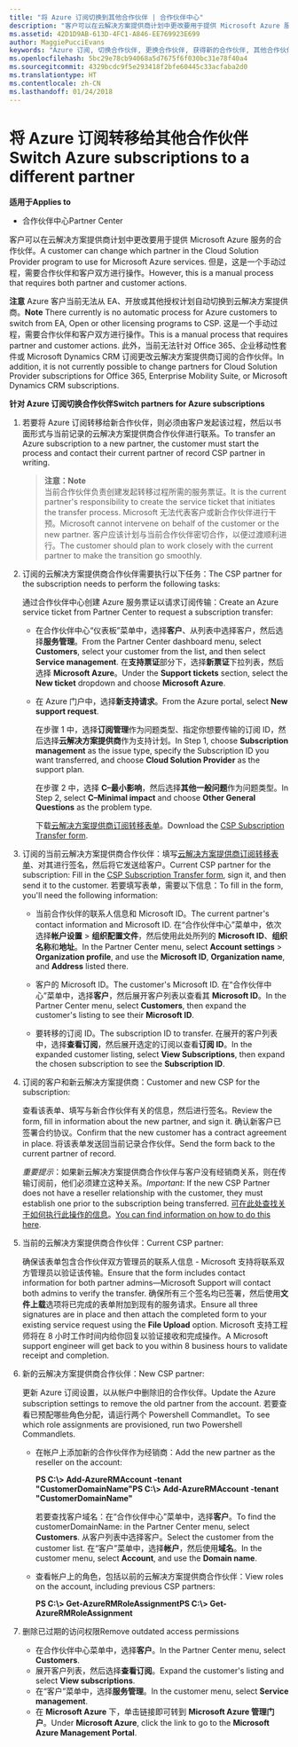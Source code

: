 ```yaml
---
title: "将 Azure 订阅切换到其他合作伙伴 | 合作伙伴中心"
description: "客户可以在云解决方案提供商计划中更改要用于提供 Microsoft Azure 服务的合作伙伴。 但是，这是一个手动过程，需要合作伙伴和客户双方进行操作。"
ms.assetid: 42D1D9AB-613D-4FC1-A846-EE769923E699
author: MaggiePucciEvans
keywords: "Azure 订阅, 切换合作伙伴, 更换合作伙伴, 获得新的合作伙伴, 其他合作伙伴"
ms.openlocfilehash: 5bc29e78cb94068a5d7675f6f030bc31e78f40a4
ms.sourcegitcommit: 4329bcdc9f5e293418f2bfe60445c33acfaba2d0
ms.translationtype: HT
ms.contentlocale: zh-CN
ms.lasthandoff: 01/24/2018
---
```

# <a name="switch-azure-subscriptions-to-a-different-partner"></a><span data-ttu-id="5020a-105">将 Azure 订阅转移给其他合作伙伴</span><span class="sxs-lookup"><span data-stu-id="5020a-105">Switch Azure subscriptions to a different partner</span></span>

**<span data-ttu-id="5020a-106">适用于</span><span class="sxs-lookup"><span data-stu-id="5020a-106">Applies to</span></span>**

-  <span data-ttu-id="5020a-107">合作伙伴中心</span><span class="sxs-lookup"><span data-stu-id="5020a-107">Partner Center</span></span>

<span data-ttu-id="5020a-108">客户可以在云解决方案提供商计划中更改要用于提供 Microsoft Azure 服务的合作伙伴。</span><span class="sxs-lookup"><span data-stu-id="5020a-108">A customer can change which partner in the Cloud Solution Provider program to use for Microsoft Azure services.</span></span> <span data-ttu-id="5020a-109">但是，这是一个手动过程，需要合作伙伴和客户双方进行操作。</span><span class="sxs-lookup"><span data-stu-id="5020a-109">However, this is a manual process that requires both partner and customer actions.</span></span>

<span data-ttu-id="5020a-110">**注意** Azure 客户当前无法从 EA、开放或其他授权计划自动切换到云解决方案提供商。</span><span class="sxs-lookup"><span data-stu-id="5020a-110">**Note**  There currently is no automatic process for Azure customers to switch from EA, Open or other licensing programs to CSP.</span></span> <span data-ttu-id="5020a-111">这是一个手动过程，需要合作伙伴和客户双方进行操作。</span><span class="sxs-lookup"><span data-stu-id="5020a-111">This is a manual process that requires partner and customer actions.</span></span> <span data-ttu-id="5020a-112">此外，当前无法针对 Office 365、企业移动性套件或 Microsoft Dynamics CRM 订阅更改云解决方案提供商订阅的合作伙伴。</span><span class="sxs-lookup"><span data-stu-id="5020a-112">In addition, it is not currently possible to change partners for Cloud Solution Provider subscriptions for Office 365, Enterprise Mobility Suite, or Microsoft Dynamics CRM subscriptions.</span></span>


 

**<span data-ttu-id="5020a-113">针对 Azure 订阅切换合作伙伴</span><span class="sxs-lookup"><span data-stu-id="5020a-113">Switch partners for Azure subscriptions</span></span>**

1.  <span data-ttu-id="5020a-114">若要将 Azure 订阅转移给新合作伙伴，则必须由客户发起该过程，然后以书面形式与当前记录的云解决方案提供商合作伙伴进行联系。</span><span class="sxs-lookup"><span data-stu-id="5020a-114">To transfer an Azure subscription to a new partner, the customer must start the process and contact their current partner of record CSP partner in writing.</span></span> 

    >**<span data-ttu-id="5020a-115">注意：</span><span class="sxs-lookup"><span data-stu-id="5020a-115">Note</span></span>**<br> <span data-ttu-id="5020a-116">当前合作伙伴负责创建发起转移过程所需的服务票证。</span><span class="sxs-lookup"><span data-stu-id="5020a-116">It is the current partner's responsibility to create the service ticket that initiates the transfer process.</span></span> <span data-ttu-id="5020a-117">Microsoft 无法代表客户或新合作伙伴进行干预。</span><span class="sxs-lookup"><span data-stu-id="5020a-117">Microsoft cannot intervene on behalf of the customer or the new partner.</span></span> <span data-ttu-id="5020a-118">客户应该计划与当前合作伙伴密切合作，以便过渡顺利进行。</span><span class="sxs-lookup"><span data-stu-id="5020a-118">The customer should plan to work closely with the current partner to make the transition go smoothly.</span></span>

2.  <span data-ttu-id="5020a-119">订阅的云解决方案提供商合作伙伴需要执行以下任务：</span><span class="sxs-lookup"><span data-stu-id="5020a-119">The CSP partner for the subscription needs to perform the following tasks:</span></span>

    <span data-ttu-id="5020a-120">通过合作伙伴中心创建 Azure 服务票证以请求订阅传输：</span><span class="sxs-lookup"><span data-stu-id="5020a-120">Create an Azure service ticket from Partner Center to request a subscription transfer:</span></span>

    -   <span data-ttu-id="5020a-121">在合作伙伴中心“仪表板”菜单中，选择**客户**、从列表中选择客户，然后选择**服务管理**。</span><span class="sxs-lookup"><span data-stu-id="5020a-121">From the Partner Center dashboard menu, select **Customers**, select your customer from the list, and then select **Service management**.</span></span> <span data-ttu-id="5020a-122">在**支持票证**部分下，选择**新票证**下拉列表，然后选择 **Microsoft Azure**。</span><span class="sxs-lookup"><span data-stu-id="5020a-122">Under the **Support tickets** section, select the **New ticket** dropdown and choose **Microsoft Azure**.</span></span>

    -   <span data-ttu-id="5020a-123">在 Azure 门户中，选择**新支持请求**。</span><span class="sxs-lookup"><span data-stu-id="5020a-123">From the Azure portal, select **New support request**.</span></span>

        <span data-ttu-id="5020a-124">在步骤 1 中，选择**订阅管理**作为问题类型、指定你想要传输的订阅 ID，然后选择**云解决方案提供商**作为支持计划。</span><span class="sxs-lookup"><span data-stu-id="5020a-124">In Step 1, choose **Subscription management** as the issue type, specify the Subscription ID you want transferred, and choose **Cloud Solution Provider** as the support plan.</span></span>

        <span data-ttu-id="5020a-125">在步骤 2 中，选择 **C–最小影响**，然后选择**其他一般问题**作为问题类型。</span><span class="sxs-lookup"><span data-stu-id="5020a-125">In Step 2, select **C–Minimal impact** and choose **Other General Questions** as the problem type.</span></span>

        <span data-ttu-id="5020a-126">下载[云解决方案提供商订阅转移表单](https://assets.windowsphone.com/5222c408-e546-4e01-b72a-2ec7d4c43d57/CSP_Subscription_Transfer_Form_Azure_InvariantCulture_Default.zip)。</span><span class="sxs-lookup"><span data-stu-id="5020a-126">Download the [CSP Subscription Transfer form](https://assets.windowsphone.com/5222c408-e546-4e01-b72a-2ec7d4c43d57/CSP_Subscription_Transfer_Form_Azure_InvariantCulture_Default.zip).</span></span>

3.  <span data-ttu-id="5020a-127">订阅的当前云解决方案提供商合作伙伴：填写[云解决方案提供商订阅转移表单](https://assets.windowsphone.com/5222c408-e546-4e01-b72a-2ec7d4c43d57/CSP_Subscription_Transfer_Form_Azure_InvariantCulture_Default.zip)、对其进行签名，然后将它发送给客户。</span><span class="sxs-lookup"><span data-stu-id="5020a-127">Current CSP partner for the subscription: Fill in the [CSP Subscription Transfer form](https://assets.windowsphone.com/5222c408-e546-4e01-b72a-2ec7d4c43d57/CSP_Subscription_Transfer_Form_Azure_InvariantCulture_Default.zip), sign it, and then send it to the customer.</span></span> <span data-ttu-id="5020a-128">若要填写表单，需要以下信息：</span><span class="sxs-lookup"><span data-stu-id="5020a-128">To fill in the form, you'll need the following information:</span></span>

    -   <span data-ttu-id="5020a-129">当前合作伙伴的联系人信息和 Microsoft ID。</span><span class="sxs-lookup"><span data-stu-id="5020a-129">The current partner's contact information and Microsoft ID.</span></span> <span data-ttu-id="5020a-130">在“合作伙伴中心”菜单中，依次选择**帐户设置** &gt; **组织配置文件**，然后使用此处所列的 **Microsoft ID**、**组织名称**和**地址**。</span><span class="sxs-lookup"><span data-stu-id="5020a-130">In the Partner Center menu, select **Account settings** &gt; **Organization profile**, and use the **Microsoft ID**, **Organization name**, and **Address** listed there.</span></span>

    -   <span data-ttu-id="5020a-131">客户的 Microsoft ID。</span><span class="sxs-lookup"><span data-stu-id="5020a-131">The customer's Microsoft ID.</span></span> <span data-ttu-id="5020a-132">在“合作伙伴中心”菜单中，选择**客户**，然后展开客户列表以查看其 **Microsoft ID**。</span><span class="sxs-lookup"><span data-stu-id="5020a-132">In the Partner Center menu, select **Customers**, then expand the customer's listing to see their **Microsoft ID**.</span></span>

    -   <span data-ttu-id="5020a-133">要转移的订阅 ID。</span><span class="sxs-lookup"><span data-stu-id="5020a-133">The subscription ID to transfer.</span></span> <span data-ttu-id="5020a-134">在展开的客户列表中，选择**查看订阅**，然后展开选定的订阅以查看**订阅 ID**。</span><span class="sxs-lookup"><span data-stu-id="5020a-134">In the expanded customer listing, select **View Subscriptions**, then expand the chosen subscription to see the **Subscription ID**.</span></span>

4.  <span data-ttu-id="5020a-135">订阅的客户和新云解决方案提供商：</span><span class="sxs-lookup"><span data-stu-id="5020a-135">Customer and new CSP for the subscription:</span></span>

    <span data-ttu-id="5020a-136">查看该表单、填写与新合作伙伴有关的信息，然后进行签名。</span><span class="sxs-lookup"><span data-stu-id="5020a-136">Review the form, fill in information about the new partner, and sign it.</span></span> <span data-ttu-id="5020a-137">确认新客户已签署合约协议。</span><span class="sxs-lookup"><span data-stu-id="5020a-137">Confirm that the new customer has a contract agreement in place.</span></span> <span data-ttu-id="5020a-138">将该表单发送回当前记录合作伙伴。</span><span class="sxs-lookup"><span data-stu-id="5020a-138">Send the form back to the current partner of record.</span></span>

    <span data-ttu-id="5020a-139">*重要提示*：如果新云解决方案提供商合作伙伴与客户没有经销商关系，则在传输订阅前，他们必须建立这种关系。</span><span class="sxs-lookup"><span data-stu-id="5020a-139">*Important*: If the new CSP Partner does not have a reseller relationship with the customer, they must establish one prior to the subscription being transferred.</span></span> <span data-ttu-id="5020a-140">[可在此处查找关于如何执行此操作的信息](https://int.msdn.microsoft.com/en-us/library/partnercenter/mt750320.aspx)。</span><span class="sxs-lookup"><span data-stu-id="5020a-140">[You can find information on how to do this here](https://int.msdn.microsoft.com/en-us/library/partnercenter/mt750320.aspx).</span></span>

5.  <span data-ttu-id="5020a-141">当前的云解决方案提供商合作伙伴：</span><span class="sxs-lookup"><span data-stu-id="5020a-141">Current CSP partner:</span></span>

    <span data-ttu-id="5020a-142">确保该表单包含合作伙伴双方管理员的联系人信息 - Microsoft 支持将联系双方管理员以验证该传输。</span><span class="sxs-lookup"><span data-stu-id="5020a-142">Ensure that the form includes contact information for both partner admins—Microsoft Support will contact both admins to verify the transfer.</span></span> <span data-ttu-id="5020a-143">确保所有三个签名均已签署，然后使用**文件上载**选项将已完成的表单附加到现有的服务请求。</span><span class="sxs-lookup"><span data-stu-id="5020a-143">Ensure all three signatures are in place and then attach the completed form to your existing service request using the **File Upload** option.</span></span> <span data-ttu-id="5020a-144">Microsoft 支持工程师将在 8 小时工作时间内给你回复以验证接收和完成操作。</span><span class="sxs-lookup"><span data-stu-id="5020a-144">A Microsoft support engineer will get back to you within 8 business hours to validate receipt and completion.</span></span>

6.  <span data-ttu-id="5020a-145">新的云解决方案提供商合作伙伴：</span><span class="sxs-lookup"><span data-stu-id="5020a-145">New CSP partner:</span></span>

    <span data-ttu-id="5020a-146">更新 Azure 订阅设置，以从帐户中删除旧的合作伙伴。</span><span class="sxs-lookup"><span data-stu-id="5020a-146">Update the Azure subscription settings to remove the old partner from the account.</span></span> <span data-ttu-id="5020a-147">若要查看已预配哪些角色分配，请运行两个 Powershell Commandlet。</span><span class="sxs-lookup"><span data-stu-id="5020a-147">To see which role assignments are provisioned, run two Powershell Commandlets.</span></span>

    -   <span data-ttu-id="5020a-148">在帐户上添加新的合作伙伴作为经销商：</span><span class="sxs-lookup"><span data-stu-id="5020a-148">Add the new partner as the reseller on the account:</span></span>

        **<span data-ttu-id="5020a-149">PS C:\\&gt; Add-AzureRMAccount -tenant "CustomerDomainName"</span><span class="sxs-lookup"><span data-stu-id="5020a-149">PS C:\\&gt; Add-AzureRMAccount -tenant "CustomerDomainName"</span></span>**

        <span data-ttu-id="5020a-150">若要查找客户域名：在“合作伙伴中心”菜单中，选择**客户**。</span><span class="sxs-lookup"><span data-stu-id="5020a-150">To find the customerDomainName: in the Partner Center menu, select **Customers**.</span></span> <span data-ttu-id="5020a-151">从客户列表中选择客户。</span><span class="sxs-lookup"><span data-stu-id="5020a-151">Select the customer from the customer list.</span></span> <span data-ttu-id="5020a-152">在“客户”菜单中，选择**帐户**，然后使用**域名**。</span><span class="sxs-lookup"><span data-stu-id="5020a-152">In the customer menu, select **Account**, and use the **Domain name**.</span></span>

    -   <span data-ttu-id="5020a-153">查看帐户上的角色，包括以前的云解决方案提供商合作伙伴：</span><span class="sxs-lookup"><span data-stu-id="5020a-153">View roles on the account, including previous CSP partners:</span></span>

        **<span data-ttu-id="5020a-154">PS C:\\&gt; Get-AzureRMRoleAssignment</span><span class="sxs-lookup"><span data-stu-id="5020a-154">PS C:\\&gt; Get-AzureRMRoleAssignment</span></span>**

7. <span data-ttu-id="5020a-155">删除已过期的访问权限</span><span class="sxs-lookup"><span data-stu-id="5020a-155">Remove outdated access permissions</span></span>

    -  <span data-ttu-id="5020a-156">在合作伙伴中心菜单中，选择**客户**。</span><span class="sxs-lookup"><span data-stu-id="5020a-156">In the Partner Center menu, select **Customers**.</span></span> 
    -  <span data-ttu-id="5020a-157">展开客户列表，然后选择**查看订阅**。</span><span class="sxs-lookup"><span data-stu-id="5020a-157">Expand the customer's listing and select **View subscriptions**.</span></span> 
    -  <span data-ttu-id="5020a-158">在“客户”菜单中，选择**服务管理**。</span><span class="sxs-lookup"><span data-stu-id="5020a-158">In the customer menu, select **Service management**.</span></span> 
    -  <span data-ttu-id="5020a-159">在 **Microsoft Azure** 下，单击链接即可转到 **Microsoft Azure 管理门户**。</span><span class="sxs-lookup"><span data-stu-id="5020a-159">Under **Microsoft Azure**, click the link to go to the **Microsoft Azure Management Portal**.</span></span>

 

 



